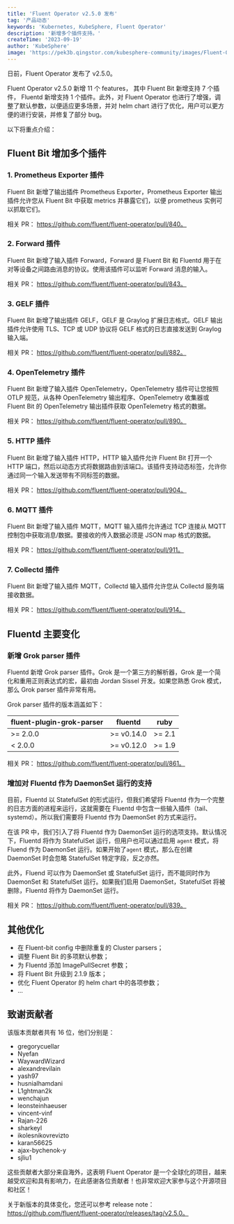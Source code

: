 ```yaml
---
title: 'Fluent Operator v2.5.0 发布'
tag: '产品动态'
keywords: 'Kubernetes, KubeSphere, Fluent Operator'
description: '新增多个插件支持。'
createTime: '2023-09-19'
author: 'KubeSphere'
image: 'https://pek3b.qingstor.com/kubesphere-community/images/Fluent-Operator-v2.5.0-cover.png'
---
```


日前，Fluent Operator 发布了 v2.5.0。

Fluent Operator v2.5.0 新增 11 个 features， 其中 Fluent Bit 新增支持 7 个插件， Fluentd 新增支持 1 个插件。此外，对 Fluent Operator 也进行了增强，调整了默认参数，以便适应更多场景，并对 helm chart 进行了优化，用户可以更方便的进行安装，并修复了部分 bug。

以下将重点介绍：

## Fluent Bit 增加多个插件

### 1. Prometheus Exporter 插件

Fluent Bit 新增了输出插件 Prometheus Exporter，Prometheus Exporter 输出插件允许您从 Fluent Bit 中获取 metrics 并暴露它们，以便 prometheus 实例可以抓取它们。

相关 PR： https://github.com/fluent/fluent-operator/pull/840。

### 2. Forward 插件

Fluent Bit 新增了输入插件 Forward，Forward 是 Fluent Bit 和 Fluentd 用于在对等设备之间路由消息的协议。使用该插件可以监听 Forward 消息的输入。

相关 PR： https://github.com/fluent/fluent-operator/pull/843。

### 3. GELF 插件

Fluent Bit 新增了输出插件 GELF，GELF 是 Graylog 扩展日志格式。GELF 输出插件允许使用 TLS、TCP 或 UDP 协议将 GELF 格式的日志直接发送到 Graylog 输入端。

相关 PR： https://github.com/fluent/fluent-operator/pull/882。

### 4. OpenTelemetry 插件

Fluent Bit 新增了输入插件 OpenTelemetry，OpenTelemetry 插件可让您按照 OTLP 规范，从各种 OpenTelemetry 输出程序、OpenTelemetry 收集器或 Fluent Bit 的 OpenTelemetry 输出插件获取 OpenTelemetry 格式的数据。

相关 PR： https://github.com/fluent/fluent-operator/pull/890。

### 5. HTTP 插件

Fluent Bit 新增了输入插件 HTTP，HTTP 输入插件允许 Fluent Bit 打开一个 HTTP 端口，然后以动态方式将数据路由到该端口。该插件支持动态标签，允许你通过同一个输入发送带有不同标签的数据。

相关 PR： https://github.com/fluent/fluent-operator/pull/904。

### 6. MQTT 插件

Fluent Bit 新增了输入插件 MQTT，MQTT 输入插件允许通过 TCP 连接从 MQTT 控制包中获取消息/数据。要接收的传入数据必须是 JSON map 格式的数据。

相关 PR： https://github.com/fluent/fluent-operator/pull/911。

### 7. Collectd 插件

Fluent Bit 新增了输入插件 MQTT，Collectd 输入插件允许您从 Collectd 服务端接收数据。

相关 PR： https://github.com/fluent/fluent-operator/pull/914。

## Fluentd 主要变化

### 新增 Grok parser 插件

Fluentd 新增 Grok parser 插件。Grok 是一个第三方的解析器，Grok 是一个简化和重用正则表达式的宏，最初由 Jordan Sissel 开发。如果您熟悉 Grok 模式，那么 Grok parser 插件非常有用。

Grok parser 插件的版本涵盖如下：

| fluent-plugin-grok-parser | fluentd    | ruby   |
| ------------------------- | ---------- | ------ |
| >= 2.0.0                  | >= v0.14.0 | >= 2.1 |
| < 2.0.0                   | >= v0.12.0 | >= 1.9 |

相关 PR： https://github.com/fluent/fluent-operator/pull/861。

### 增加对 Fluentd 作为 DaemonSet 运行的支持

目前，Fluentd 以 StatefulSet 的形式运行，但我们希望将 Fluentd 作为一个完整的日志方面的进程来运行，这就需要在 Fluentd 中包含一些输入插件（tail、systemd）。所以我们需要将 Fluentd 作为 DaemonSet 的方式来运行。

在该 PR 中，我们引入了将 Fluentd 作为 DaemonSet 运行的选项支持。默认情况下，Fluentd 将作为 StatefulSet 运行，但用户也可以通过启用 `agent` 模式，将 Fluend 作为 DaemonSet 运行。如果开始了`agent` 模式，那么在创建 DaemonSet 时会忽略 StatefulSet 特定字段，反之亦然。

此外，Fluend 可以作为 DaemonSet 或 StatefulSet 运行，而不能同时作为 DaemonSet 和 StatefulSet 运行。如果我们启用 DaemonSet，StatefulSet 将被删除，Fluentd 将作为 DaemonSet 运行。

相关 PR： https://github.com/fluent/fluent-operator/pull/839。

## 其他优化

- 在 Fluent-bit config 中删除重复的 Cluster parsers；
- 调整 Fluent Bit 的多项默认参数；
- 为 Fluentd 添加 ImagePullSecret 参数；
- 将 Fluent Bit 升级到 2.1.9 版本；
- 优化 Fluent Operator 的 helm chart 中的各项参数；
- ...

## 致谢贡献者

该版本贡献者共有 16 位，他们分别是：

- gregorycuellar
- Nyefan
- WaywardWizard
- alexandrevilain
- yash97
- husnialhamdani
- L1ghtman2k
- wenchajun
- leonsteinhaeuser
- vincent-vinf
- Rajan-226
- sharkeyl
- ikolesnikovrevizto
- karan56625
- ajax-bychenok-y
- sjliu1

这些贡献者大部分来自海外，这表明 Fluent Operator 是一个全球化的项目，越来越受欢迎和具有影响力，在此感谢各位贡献者！也非常欢迎大家参与这个开源项目和社区！

关于新版本的具体变化，您还可以参考 release note： https://github.com/fluent/fluent-operator/releases/tag/v2.5.0。